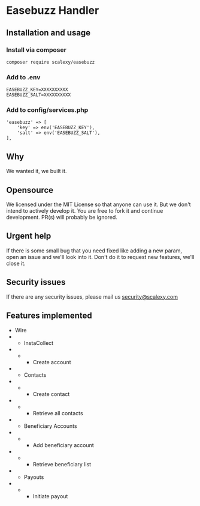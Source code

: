# Easebuzz Handler

## Installation and usage

### Install via composer
```
composer require scalexy/easebuzz
```
### Add to .env
```
EASEBUZZ_KEY=XXXXXXXXXX
EASEBUZZ_SALT=XXXXXXXXXX
```
### Add to config/services.php
```
'easebuzz' => [
	'key' => env('EASEBUZZ_KEY'),
	'salt' => env('EASEBUZZ_SALT'),
],
```

## Why

We wanted it, we built it.

## Opensource

We licensed under the MIT License so that anyone can use it. But we don't intend to actively develop it. You are free to fork it and continue development. PR(s) will probably be ignored. 

## Urgent help

If there is some small bug that you need fixed like adding a new param, open an issue and we'll look into it. Don't do it to request new features, we'll close it.

## Security issues

If there are any security issues, please mail us security@scalexy.com

## Features implemented

- Wire
- - InstaCollect
- - - Create account
- - Contacts
- - - Create contact
- - - Retrieve all contacts
- - Beneficiary Accounts
- - - Add beneficiary account
- - - Retrieve beneficiary list
- - Payouts
- - - Initiate payout
